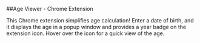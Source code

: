 ##Age Viewer - Chrome Extension

This Chrome extension simplifies age calculation! Enter a date of birth, and it displays the age in a popup window and provides a year badge on the extension icon. Hover over the icon for a quick view of the age.


